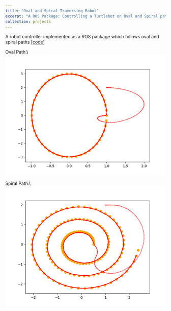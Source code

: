 ```yaml
---
title: "Oval and Spiral Traversing Robot"
excerpt: "A ROS Package: Controlling a Turtlebot on Oval and Spiral paths <a href='https://github.com/matinaghaei/Oval-and-Spiral-Traversing-Robot'>[code]</a><br/><img src='/images/spiral-path.png'>"
collection: projects
---
```


A robot controller implemented as a ROS package which follows oval and spiral paths [[code](https://github.com/matinaghaei/Oval-and-Spiral-Traversing-Robot)]

Oval Path:\\
![](/images/oval-path.png)

Spiral Path:\\
![](/images/spiral-path.png)
